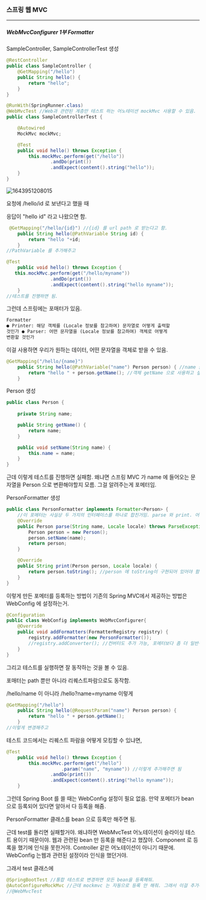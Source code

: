 <h3>스프링 웹 MVC</h3>
<hr/>
<h5>WebMvcConfigurer 1부 Formatter</h5>

SampleController, SampleControllerTest 생성

```java
@RestController
public class SampleController {
    @GetMapping("/hello")
    public String hello() { 
        return "hello";
    }
}
```

```java
@RunWith(SpringRunner.class)
@WebMvcTest //Web과 관련된 계층만 테스트 하는 어노테이션 mockMvc 사용할 수 있음.
public class SampleControllerTest {

    @Autowired
    MockMvc mockMvc;

    @Test
    public void hello() throws Exception {
        this.mockMvc.perform(get("/hello"))
                .andDo(print())
                .andExpect(content().string("hello"));
    }
}
```

![1643951208015](https://user-images.githubusercontent.com/43261300/152475224-b0914b81-11d3-4cc4-97dc-8408fcb00658.png)

요청에 /hello/id 로 보낸다고 했을 때

응답이 "hello id" 라고 나왔으면 함.

```java
 @GetMapping("/hello/{id}") //{id} 를 url path 로 받는다고 함.
    public String hello(@PathVariable String id) { 
        return "hello "+id;
    }
//PathVariable 를 추가해주고
```

```java
@Test
    public void hello() throws Exception {
   this.mockMvc.perform(get("/hello/myname"))
                .andDo(print())
                .andExpect(content().string("hello myname"));
    }
//테스트를 진행하면 됨.
```

그런데 스프링에는 포매터가 있음.

```tex
Formatter
● Printer: 해당 객체를 (Locale 정보를 참고하여) 문자열로 어떻게 출력할
것인가 ● Parser: 어떤 문자열을 (Locale 정보를 참고하여) 객체로 어떻게
변환할 것인가
```

이걸 사용하면 우리가 원하는 데이터, 어떤 문자열을 객체로 받을 수 있음.

```java
@GetMapping("/hello/{name}")
    public String hello(@PathVariable("name") Person person) { //name 을 person 이라는 객체로 받고싶음.
        return "hello " + person.getName(); //객체 getName 으로 사용하고 싶다.
    }
```

Person 생성

```java
public class Person {
    
    private String name;

    public String getName() {
        return name;
    }

    public void setName(String name) {
        this.name = name;
    }
}
```

근데 이렇게 테스트를 진행하면 실패함. 왜냐면 스프링 MVC 가 name 에 들어오는 문자열을 Person 으로 변환해야할지 모름. 그걸 알려주는게 포메터임.

PersonFormatter 생성

```java
public class PersonFormatter implements Formatter<Person> {
    //이 포메터는 사실상 두 가지의 인터페이스를 하나로 합친거임. parse 와 print. 어떻게 변환해서 보여줄거냐.
    @Override
    public Person parse(String name, Locale locale) throws ParseException {
        Person person = new Person();
        person.setName(name);
        return person;
    }

    @Override
    public String print(Person person, Locale locale) {
        return person.toString(); //person 에 toString이 구현되어 있어야 함.
    }
}
```

이렇게 만든 포메터를 등록하는 방법이 기존의 Spring MVC에서 제공하는 방법은 WebConfig 에 설정하는거.

```java
@Configuration
public class WebConfig implements WebMvcConfigurer{
    @Override
    public void addFormatters(FormatterRegistry registry) {
        registry.addFormatter(new PersonFormatter());
        //registry.addConverter(); //컨버터도 추가 가능, 포메터보다 좀 더 일반적인 용도임. 굳이 문자열이 아닌 일반적인 객체에서 또 다른 일반적인 객체로 변환할 수 있는 인터페이스임. 필요한 경우에 추가해서 쓰면 됨.
    }
}
```

그리고 테스트를 실행하면 잘 동작하는 것을 볼 수 있음.

포매터는 path 뿐만 아니라 리퀘스트파람으로도 동작함.

/hello/name 이 아니라 /hello?name=myname 이렇게

```java
@GetMapping("/hello")
    public String hello(@RequestParam("name") Person person) {
        return "hello " + person.getName(); 
    }
//이렇게 변경해주고
```

테스트 코드에서는 리퀘스트 파람을 어떻게 모킹할 수 있냐면,

```java
@Test
    public void hello() throws Exception {
        this.mockMvc.perform(get("/hello")
                    .param("name", "myname")) //이렇게 추가해주면 됨
                .andDo(print())
                .andExpect(content().string("hello myname"));
    }
```

그런데 Spring Boot 를 쓸 때는 WebConfig 설정이 필요 없음. 만약 포메터가 bean 으로 등록되어 있다면 알아서 다 등록을 해줌.

PersonFormatter 클래스를 bean 으로 등록만 해주면 됨.

근데 test를 돌리면 실패할거야. 왜냐하면 WebMvcTest 어노테이션이 슬라이싱 테스트 용이기 때문이야. 웹과 관련된 bean 만 등록을 해준다고 했잖아. Component 로 등록을 했기에 인식을 못한거야. Controller 같은 어노테이션이 아니기 때문에. WebConfig 는웹과 관련된 설정이라 인식을 했던거야.

그래서 test 클래스에

```java
@SpringBootTest //통합 테스트로 변경하면 모든 bean을 등록해줘. 
@AutoConfigureMockMvc //근데 mockmvc 는 자동으로 등록 안 해줘. 그래서 이걸 추가해 줘야 해.
//@WebMvcTest
```

